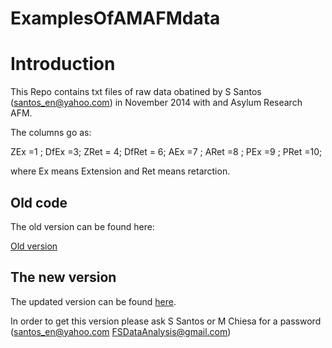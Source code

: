 ExamplesOfAMAFMdata
===================

# Introduction

This Repo contains txt files of raw data obatined by S Santos (santos_en@yahoo.com) in November 2014 with and Asylum Research AFM. 

The columns go as:

ZEx =1 ; DfEx =3; ZRet = 4;  DfRet = 6; AEx =7 ;  ARet =8 ; PEx =9 ;  PRet =10;

where Ex means Extension and Ret means retarction. 


## Old code 

The old version can be found here:

[Old version](https://github.com/FSDataAnalysis/CodeAMForces)


## The new version

The updated version can be found [here](https://github.com/FSDataAnalysis/AMAFMCodes).

In order to get this version please ask S Santos or M Chiesa for a password (santos_en@yahoo.com FSDataAnalysis@gmail.com)
